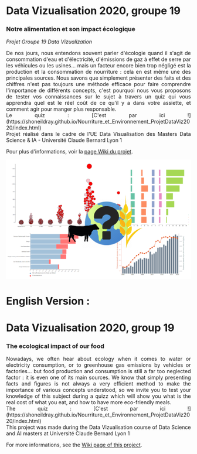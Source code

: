 # Data Vizualisation 2020, groupe 19 #
### Notre alimentation et son impact écologique ###
*Projet Groupe 19 Data Vizualization*  
<p align="justify">
De nos jours, nous entendons souvent parler d'écologie quand il s'agit de consommation d'eau et d'électricité, d'émissions de gaz à effet de serre par les véhicules ou les usines... mais un facteur encore bien trop négligé est la production et la consommation de nourriture : cela en est même une des principales sources.
Nous savons que simplement présenter des faits et des chiffres n'est pas toujours une méthode efficace pour faire comprendre l'importance de différents concepts, c'est pourquoi nous vous proposons de tester vos connaissances sur le sujet à travers un quiz qui vous apprendra quel est le réel coût de ce qu'il y a dans votre assiette, et comment agir pour manger plus responsable.
</br>
Le quiz : [C'est par ici !](https://shoneildray.github.io/Nourriture_et_Environnement_ProjetDataViz2020/index.html)
</br>
Projet réalisé dans le cadre de l'UE Data Visualisation des Masters Data Science & IA - Université Claude Bernard Lyon 1  
      
Pour plus d'informations, voir la [page Wiki du projet](https://github.com/Shoneildray/Nourriture_et_Environnement_ProjetDataViz2020/wiki).
</p>


![](https://github.com/Shoneildray/DataViz/blob/main/Images%20wiki/19-teaser.png)

# English Version : #
# Data Vizualisation 2020, group 19 #
### The ecological impact of our food ###
<p align="justify">
Nowadays, we often hear about ecology when it comes to water or electricity consumption, or to greenhouse gas emissions by vehicles or factories... but food production and consumption is still a far too neglected factor : it is even one of its main sources.
We know that simply presenting facts and figures is not always a very efficient method to make the importance of various concepts understood, so we invite you to test your knowledge of this subject during a quizz which will show you what is the real cost of what you eat, and how to have more eco-friendly meals.
</br>
The quiz : [C'est par ici !](https://shoneildray.github.io/Nourriture_et_Environnement_ProjetDataViz2020/index.html)
</br>
This project was made during the Data Vizualisation course of Data Science and AI masters at Université Claude Bernard Lyon 1

For more informations, see the [Wiki page of this project](https://github.com/Shoneildray/Nourriture_et_Environnement_ProjetDataViz2020/wiki).
<p>
